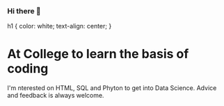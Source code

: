 ### Hi there 👋

h1 {
  color: white;
  text-align: center;
}
# At College to learn the basis of coding 
I'm nterested on HTML, SQL and Phyton to get into Data Science.
Advice and feedback is always welcome.
